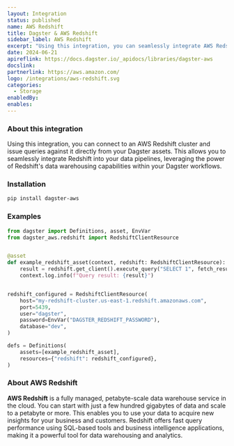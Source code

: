 ```yaml
---
layout: Integration
status: published
name: AWS Redshift
title: Dagster & AWS Redshift
sidebar_label: AWS Redshift
excerpt: "Using this integration, you can seamlessly integrate AWS Redshift into your Dagster workflows, leveraging Redshifts data warehousing capabilities for your data pipelines."
date: 2024-06-21
apireflink: https://docs.dagster.io/_apidocs/libraries/dagster-aws
docslink: 
partnerlink: https://aws.amazon.com/
logo: /integrations/aws-redshift.svg
categories:
  - Storage
enabledBy:
enables:
---
```


### About this integration

Using this integration, you can connect to an AWS Redshift cluster and issue queries against it directly from your Dagster assets. This allows you to seamlessly integrate Redshift into your data pipelines, leveraging the power of Redshift's data warehousing capabilities within your Dagster workflows.

### Installation

```bash
pip install dagster-aws
```

### Examples

```python
from dagster import Definitions, asset, EnvVar
from dagster_aws.redshift import RedshiftClientResource


@asset
def example_redshift_asset(context, redshift: RedshiftClientResource):
    result = redshift.get_client().execute_query("SELECT 1", fetch_results=True)
    context.log.info(f"Query result: {result}")


redshift_configured = RedshiftClientResource(
    host="my-redshift-cluster.us-east-1.redshift.amazonaws.com",
    port=5439,
    user="dagster",
    password=EnvVar("DAGSTER_REDSHIFT_PASSWORD"),
    database="dev",
)

defs = Definitions(
    assets=[example_redshift_asset],
    resources={"redshift": redshift_configured},
)
```

### About AWS Redshift

**AWS Redshift** is a fully managed, petabyte-scale data warehouse service in the cloud. You can start with just a few hundred gigabytes of data and scale to a petabyte or more. This enables you to use your data to acquire new insights for your business and customers. Redshift offers fast query performance using SQL-based tools and business intelligence applications, making it a powerful tool for data warehousing and analytics.
